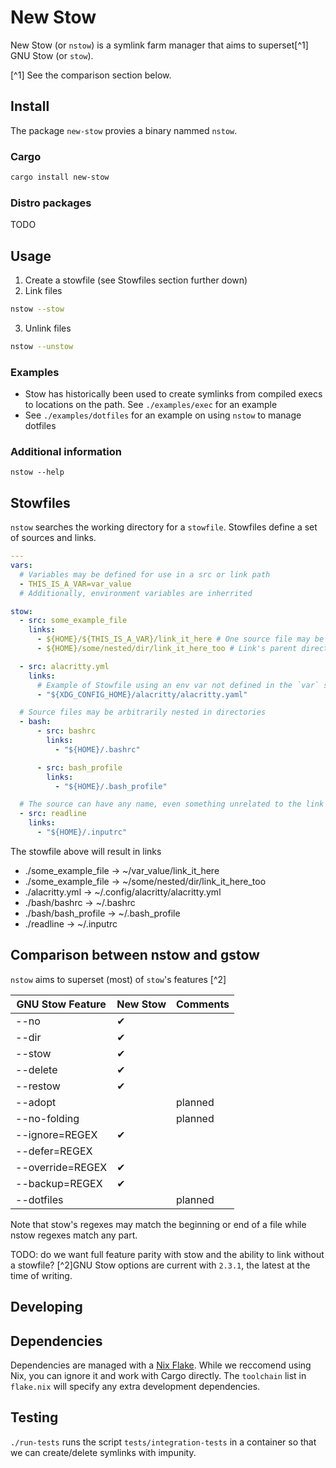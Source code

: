 # New Stow

New Stow (or `nstow`) is a symlink farm manager that aims to superset[^1] GNU Stow (or `stow`).

[^1] See the comparison section below.

## Install

The package `new-stow` provies a binary nammed `nstow`.

### Cargo

```bash
cargo install new-stow
```

### Distro packages

TODO

## Usage

1. Create a stowfile (see Stowfiles section further down)
2. Link files

```bash
nstow --stow
```

3. Unlink files

```bash
nstow --unstow
```

### Examples

- Stow has historically been used to create symlinks from compiled execs to locations on the path.
  See `./examples/exec` for an example
- See `./examples/dotfiles` for an example on using `nstow` to manage dotfiles

### Additional information

`nstow --help`

## Stowfiles

`nstow` searches the working directory for a `stowfile`.
Stowfiles define a set of sources and links.

```yaml
---
vars:
  # Variables may be defined for use in a src or link path
  - THIS_IS_A_VAR=var_value
  # Additionally, environment variables are inherrited

stow:
  - src: some_example_file
    links:
      - ${HOME}/${THIS_IS_A_VAR}/link_it_here # One source file may be linked to many places
      - ${HOME}/some/nested/dir/link_it_here_too # Link's parent directories are created if they do not exist

  - src: alacritty.yml
    links:
      # Example of Stowfile using an env var not defined in the `var` section
      - "${XDG_CONFIG_HOME}/alacritty/alacritty.yaml"

  # Source files may be arbitrarily nested in directories
  - bash:
      - src: bashrc
        links:
          - "${HOME}/.bashrc"

      - src: bash_profile
        links:
          - "${HOME}/.bash_profile"

  # The source can have any name, even something unrelated to the link's name
  - src: readline
    links:
      - "${HOME}/.inputrc"
```

The stowfile above will result in links

- ./some_example_file -> ~/var_value/link_it_here
- ./some_example_file -> ~/some/nested/dir/link_it_here_too
- ./alacritty.yml -> ~/.config/alacritty/alacritty.yml
- ./bash/bashrc -> ~/.bashrc
- ./bash/bash_profile -> ~/.bash_profile
- ./readline -> ~/.inputrc

## Comparison between nstow and gstow

`nstow` aims to superset (most) of `stow`'s features [^2]

| GNU Stow Feature | New Stow | Comments |
| ---------------- | -------- | -------- |
| --no             | ✔        |          |
| --dir            | ✔        |
| --stow           | ✔        |
| --delete         | ✔        |
| --restow         | ✔        |
| --adopt          |          | planned  |
| --no-folding     |          | planned  |
| --ignore=REGEX   | ✔        |
| --defer=REGEX    |          |
| --override=REGEX | ✔        |
| --backup=REGEX   | ✔        |
| --dotfiles       |          | planned  |

Note that stow's regexes may match the beginning or end of a file while nstow regexes match any part.

TODO: do we want full feature parity with stow and the ability to link without a stowfile?
[^2]GNU Stow options are current with `2.3.1`, the latest at the time of writing.

## Developing

## Dependencies

Dependencies are managed with a [Nix Flake](https://nixos.wiki/wiki/Flakes). While we reccomend using Nix, you can ignore it and work with Cargo directly.
The `toolchain` list in `flake.nix` will specify any extra development dependencies.

## Testing

`./run-tests` runs the script `tests/integration-tests` in a container so that we can create/delete symlinks with impunity.
